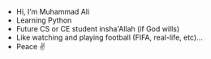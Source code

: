 - Hi, I’m Muhammad Ali
- Learning Python
- Future CS or CE student insha'Allah (if God wills)
- Like watching and playing football (FIFA, real-life, etc)...
- Peace ✌
